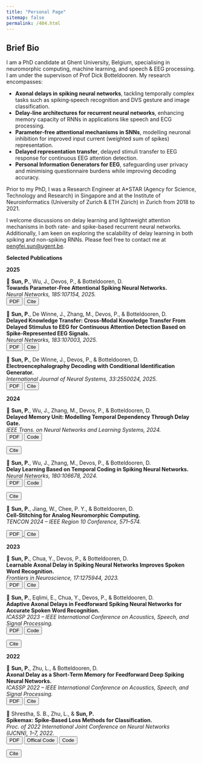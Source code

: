 ```yaml
---
title: "Personal Page"
sitemap: false
permalink: /404.html
---
```


## Brief Bio

I am a PhD candidate at Ghent University, Belgium, specialising in neuromorphic computing, machine learning, and speech & EEG processing. I am under the supervison of Prof Dick Botteldooren. My research encompasses:

- **Axonal delays in spiking neural networks**, tackling temporally complex tasks such as spiking‑speech recognition and DVS gesture and image classification.  
- **Delay‑line architectures for recurrent neural networks**, enhancing memory capacity of RNNs in applications like speech and ECG processing.  
- **Parameter‑free attentional mechanisms in SNNs**, modelling neuronal inhibition for improved input current (weighted sum of spikes) representation. 
- **Delayed representation transfer**,  delayed stimuli transfer to EEG response for continuous EEG attention detection.  
- **Personal Information Generators for EEG**, safeguarding user privacy and minimising questionnaire burdens while improving decoding accuracy.

Prior to my PhD, I was a Research Engineer at A*STAR (Agency for Science, Technology and Research) in Singapore and at the Institute of Neuroinformatics (University of Zurich & ETH Zürich) in Zurich from 2018 to 2021.

I welcome discussions on delay learning and lightweight attention mechanisms in both rate- and spike-based recurrent neural networks. Additionally, I am keen on exploring the scalability of delay learning in both spiking and non-spiking RNNs. Please feel free to contact me at pengfei.sun@ugent.be.



**Selected Publications**

**2025**

<!-- 2. Towards Parameter‑Free Attentional SNNs (Neural Networks 185, 2025) -->
📄 <strong>Sun, P.</strong>, Wu, J., Devos, P., &amp; Botteldooren, D.  
<strong>Towards Parameter‑Free Attentional Spiking Neural Networks.</strong>  
<em>Neural Networks, 185:107154, 2025.</em>  
<a href="https://doi.org/10.1016/j.neunet.2025.107154" target="_blank"><button>PDF</button></a>
<button onclick="showBibtex('bib13')">Cite</button>
<div id="bib13" style="display:none; position:fixed; top:20%; left:50%; transform:translateX(-50%); background:#fff; border:1px solid #ccc; padding:1em; z-index:100; max-width:600px;">
  <pre id="txt13" style="white-space:pre-wrap;">
@article{sun2025towards,
  title={Towards parameter-free attentional spiking neural networks},
  author={Sun, Pengfei and Wu, Jibin and Devos, Paul and Botteldooren, Dick},
  journal={Neural Networks},
  volume={185},
  pages={107154},
  year={2025},
  publisher={Elsevier}
}
  </pre>
  <button onclick="copyBib('txt13')">Copy</button>
  <button onclick="hideBib('bib13')">Close</button>
</div>

<!-- 4. Delayed Knowledge Transfer (Neural Networks 183, 2025) -->
📄 <strong>Sun, P.</strong>, De Winne, J., Zhang, M., Devos, P., &amp; Botteldooren, D.  
<strong>Delayed Knowledge Transfer: Cross‑Modal Knowledge Transfer From Delayed Stimulus to EEG for Continuous Attention Detection Based on Spike‑Represented EEG Signals.</strong>  
<em>Neural Networks, 183:107003, 2025.</em>  
<a href="https://www.sciencedirect.com/science/article/pii/S0893608024009328" target="_blank"><button>PDF</button></a>
<button onclick="showBibtex('bib11')">Cite</button>
<div id="bib11" style="display:none; position:fixed; top:20%; left:50%; transform:translateX(-50%); background:#fff; border:1px solid #ccc; padding:1em; z-index:100; max-width:600px;">
  <pre id="txt11" style="white-space:pre-wrap;">
@article{sun2025delayed,
  title={Delayed knowledge transfer: Cross-modal knowledge transfer from delayed stimulus to EEG for continuous attention detection based on spike-represented EEG signals},
  author={Sun, Pengfei and De Winne, Jorg and Zhang, Malu and Devos, Paul and Botteldooren, Dick},
  journal={Neural Networks},
  volume={183},
  pages={107003},
  year={2025},
  publisher={Elsevier}
}
  </pre>
  <button onclick="copyBib('txt11')">Copy</button>
  <button onclick="hideBib('bib11')">Close</button>
</div>

<!-- 9. EEG Decoding with Conditional Identification Generator (I. J. Neural Systems 2025) -->
📄 <strong>Sun, P.</strong>, De Winne, J., Devos, P., &amp; Botteldooren, D.  
<strong>Electroencephalography Decoding with Conditional Identification Generator.</strong>  
<em>International Journal of Neural Systems, 33:2550024, 2025.</em>  
<a href="https://doi.org/10.1142/S0129065725500248" target="_blank"><button>PDF</button></a>
<button onclick="showBibtex('bib12')">Cite</button>
<div id="bib12" style="display:none; position:fixed; top:20%; left:50%; transform:translateX(-50%); background:#fff; border:1px solid #ccc; padding:1em; z-index:100; max-width:600px;">
  <pre id="txt12" style="white-space:pre-wrap;">
@article{sun2025electroencephalography,
  title={Electroencephalography Decoding with Conditional Identification Generator},
  author={Sun, Pengfei and De Winne, Jorg and Zhang, Malu and Devos, Paul and Botteldooren, Dick},
  journal={International journal of neural systems},
  pages={2550024},
  year={2025}
}
  </pre>
  <button onclick="copyBib('txt12')">Copy</button>
  <button onclick="hideBib('bib12')">Close</button>
</div>

**2024**

<!-- 1. Delayed Memory Unit (TNNLS 2024) -->
📄 <strong>Sun, P.</strong>, Wu, J., Zhang, M., Devos, P., &amp; Botteldooren, D.  
<strong>Delayed Memory Unit: Modelling Temporal Dependency Through Delay Gate.</strong>  
<em>IEEE Trans. on Neural Networks and Learning Systems, 2024.</em>  
<a href="https://arxiv.org/abs/2310.14982" target="_blank"><button>PDF</button></a>
<a href="https://github.com/sunpengfei1122/DMU" target="_blank"><button>Code</button></a>

<button onclick="showBibtex('bib8')">Cite</button>
<div id="bib8" style="display:none; position:fixed; top:20%; left:50%; transform:translateX(-50%); background:#fff; border:1px solid #ccc; padding:1em; z-index:100; max-width:600px;">
  <pre id="txt8" style="white-space:pre-wrap;">
@article{sun2024delayed,
  title={Delayed memory unit: modeling temporal dependency through delay gate},
  author={Sun, Pengfei and Wu, Jibin and Zhang, Malu and Devos, Paul and Botteldooren, Dick},
  journal={IEEE Transactions on Neural Networks and Learning Systems},
  year={2024},
  publisher={IEEE}
}
  </pre>
  <button onclick="copyBib('txt8')">Copy</button>
  <button onclick="hideBib('bib8')">Close</button>
</div>

<!-- 3. Delay Learning Based on Temporal Coding (Neural Networks 180, 2024) -->
📄 <strong>Sun, P.</strong>, Wu, J., Zhang, M., Devos, P., &amp; Botteldooren, D.  
<strong>Delay Learning Based on Temporal Coding in Spiking Neural Networks.</strong>  
<em>Neural Networks, 180:106678, 2024.</em>  
<a href="https://doi.org/10.1016/j.neunet.2024.106678" target="_blank"><button>PDF</button></a>
<a href="https://github.com/sunpengfei1122/DLTC" target="_blank"><button>Code</button></a>

<button onclick="showBibtex('bib9')">Cite</button>
<div id="bib9" style="display:none; position:fixed; top:20%; left:50%; transform:translateX(-50%); background:#fff; border:1px solid #ccc; padding:1em; z-index:100; max-width:600px;">
  <pre id="txt9" style="white-space:pre-wrap;">
@article{sun2024delay,
  title={Delay learning based on temporal coding in Spiking Neural Networks},
  author={Sun, Pengfei and Wu, Jibin and Zhang, Malu and Devos, Paul and Botteldooren, Dick},
  journal={Neural Networks},
  volume={180},
  pages={106678},
  year={2024},
  publisher={Elsevier}
}
  </pre>
  <button onclick="copyBib('txt9')">Copy</button>
  <button onclick="hideBib('bib9')">Close</button>
</div>

<!--10 Cell‑Stitching for Analog Neuromorphic Computing -->
📄 <strong>Sun, P.</strong>, Jiang, W., Chee, P. Y., &amp; Botteldooren, D.  
<strong>Cell‑Stitching for Analog Neuromorphic Computing.</strong>  
<em>TENCON 2024 – IEEE Region 10 Conference, 571–574.</em>

<a href="https://doi.org/10.1109/TENCON61640.2024.10903095" target="_blank">
  <button>PDF</button>
</a>
<button onclick="showBibtex('bib14')">Cite</button>

<div id="bib14" style="display:none; position:fixed; top:20%; left:50%; transform:translateX(-50%); background:#fff; border:1px solid #ccc; padding:1em; z-index:100; max-width:600px;">
  <pre id="txt14" style="white-space:pre-wrap;">
@inproceedings{sun2024cell,
  title={Cell-Stitching for Analog Neuromorphic Computing},
  author={Sun, Pengfei and Jiang, Wenyu and Chee, Piew Yoong and Botteldooren, Dick},
  booktitle={TENCON 2024-2024 IEEE Region 10 Conference (TENCON)},
  pages={571--574},
  year={2024},
  organization={IEEE}
}
  </pre>
  <button onclick="copyBib('txt14')">Copy</button>
  <button onclick="hideBib('bib14')">Close</button>
</div>

**2023**

<!-- 5. Learnable Axonal Delay (Frontiers in Neuroscience 2023) -->
📄 <strong>Sun, P.</strong>, Chua, Y., Devos, P., &amp; Botteldooren, D.  
<strong>Learnable Axonal Delay in Spiking Neural Networks Improves Spoken Word Recognition.</strong>  
<em>Frontiers in Neuroscience, 17:1275944, 2023.</em>  
<a href="https://doi.org/10.3389/fnins.2023.1275944" target="_blank"><button>PDF</button></a>
<button onclick="showBibtex('bib3')">Cite</button>
<div id="bib3" style="display:none; position:fixed; top:20%; left:50%; transform:translateX(-50%); background:#fff; border:1px solid #ccc; padding:1em; z-index:100; max-width:600px;">
  <pre id="txt3" style="white-space:pre-wrap;">
@article{sun2023learnable,
  title={Learnable axonal delay in spiking neural networks improves spoken word recognition},
  author={Sun, Pengfei and Chua, Yansong and Devos, Paul and Botteldooren, Dick},
  journal={Frontiers in Neuroscience},
  volume={17},
  pages={1275944},
  year={2023},
  publisher={Frontiers Media SA}
}
  </pre>
  <button onclick="copyBib('txt3')">Copy</button>
  <button onclick="hideBib('bib3')">Close</button>
</div>

<!-- 7. Adaptive Axonal Delays (ICASSP 2023) -->
📄 <strong>Sun, P.</strong>, Eqlimi, E., Chua, Y., Devos, P., &amp; Botteldooren, D.  
<strong>Adaptive Axonal Delays in Feedforward Spiking Neural Networks for Accurate Spoken Word Recognition.</strong>  
<em>ICASSP 2023 – IEEE International Conference on Acoustics, Speech, and Signal Processing.</em>  
<a href="https://doi.org/10.1109/ICASSP49357.2023.10094768" target="_blank"><button>PDF</button></a>
<a href="https://github.com/sunpengfei1122/Adaptive_axonal_delay" target="_blank"><button>Code</button></a>

<button onclick="showBibtex('bib1')">Cite</button>
<div id="bib1" style="display:none; position:fixed; top:20%; left:50%; transform:translateX(-50%); background:#fff; border:1px solid #ccc; padding:1em; z-index:100; max-width:600px;">
  <pre id="txt1" style="white-space:pre-wrap;">
@INPROCEEDINGS{10094768,
  author={Sun, Pengfei and Eqlimi, Ehsan and Chua, Yansong and Devos, Paul and Botteldooren, Dick},
  booktitle={ICASSP 2023 - 2023 IEEE International Conference on Acoustics, Speech and Signal Processing (ICASSP)}, 
  title={Adaptive Axonal Delays in Feedforward Spiking Neural Networks for Accurate Spoken Word Recognition}, 
  year={2023},
  volume={},
  number={},
  pages={1-5},
  keywords={Training;Adaptation models;Adaptive systems;Neurons;Memory modules;Signal processing;Delays;adaptive axonal delay;spiking neural network;speech processing;auditory modeling},
  doi={10.1109/ICASSP49357.2023.10094768}}
  </pre>
  <button onclick="copyBib('txt1')">Copy</button>
  <button onclick="hideBib('bib1')">Close</button>
</div>

**2022**

<!-- 6. Axonal Delay as Short‑Term Memory (ICASSP 2022) -->
📄 <strong>Sun, P.</strong>, Zhu, L., &amp; Botteldooren, D.  
<strong>Axonal Delay as a Short‑Term Memory for Feedforward Deep Spiking Neural Networks.</strong>  
<em>ICASSP 2022 – IEEE International Conference on Acoustics, Speech, and Signal Processing.</em>  
<a href="https://arxiv.org/abs/2205.02115" target="_blank"><button>PDF</button></a>
<button onclick="showBibtex('bib2')">Cite</button>
<div id="bib2" style="display:none; position:fixed; top:20%; left:50%; transform:translateX(-50%); background:#fff; border:1px solid #ccc; padding:1em; z-index:100; max-width:600px;">
  <pre id="txt2" style="white-space:pre-wrap;">
@inproceedings{sun2022axonal,
  title={Axonal delay as a short-term memory for feed forward deep spiking neural networks},
  author={Sun, Pengfei and Zhu, Longwei and Botteldooren, Dick},
  booktitle={ICASSP 2022-2022 IEEE international conference on acoustics, speech and signal processing (ICASSP)},
  pages={8932--8936},
  year={2022},
  organization={IEEE}
}
  </pre>
  <button onclick="copyBib('txt2')">Copy</button>
  <button onclick="hideBib('bib2')">Close</button>
</div>

<!-- 8. Spikemax (IJCNN 2022) -->
📄 Shrestha, S. B., Zhu, L., &amp; <strong>Sun, P.</strong>  
<strong>Spikemax: Spike‑Based Loss Methods for Classification.</strong>  
<em>Proc. of 2022 International Joint Conference on Neural Networks (IJCNN), 1–7, 2022.</em>  
<a href="https://doi.org/10.1109/IJCNN55064.2022.9892379" target="_blank"><button>PDF</button></a>
<a href="https://github.com/lava-nc/lava-dl/blob/main/src/lava/lib/dl/slayer/loss.py" target="_blank"><button>Offical Code</button></a>
<a href="https://github.com/sunpengfei1122/Spikemax" target="_blank"><button>Code</button></a>



<button onclick="showBibtex('bib5')">Cite</button>
<div id="bib5" style="display:none; position:fixed; top:20%; left:50%; transform:translateX(-50%); background:#fff; border:1px solid #ccc; padding:1em; z-index:100; max-width:600px;">
  <pre id="txt5" style="white-space:pre-wrap;">
@inproceedings{shrestha2022spikemax,
  title={Spikemax: spike-based loss methods for classification},
  author={Shrestha, Sumit Bam and Zhu, Longwei and Sun, Pengfei},
  booktitle={2022 international joint conference on neural networks (IJCNN)},
  pages={1--7},
  year={2022},
  organization={IEEE}
}
  </pre>
  <button onclick="copyBib('txt5')">Copy</button>
  <button onclick="hideBib('bib5')">Close</button>
</div>

